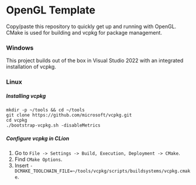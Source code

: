 # OpenGL Template

Copy/paste this repository to quickly get up and running with OpenGL. CMake is used for building and vcpkg for package management.

### Windows

This project builds out of the box in Visual Studio 2022 with an integrated
installation of vcpkg.

### Linux

##### Installing vcpkg

```shell
mkdir -p ~/tools && cd ~/tools
git clone https://github.com/microsoft/vcpkg.git
cd vcpkg
./bootstrap-vcpkg.sh -disableMetrics
```

##### Configure vcpkg in CLion

1. Go to `File -> Settings -> Build, Execution, Deployment -> CMake`.
2. Find `CMake Options`.
3. Insert `-DCMAKE_TOOLCHAIN_FILE=~/tools/vcpkg/scripts/buildsystems/vcpkg.cmake`.
